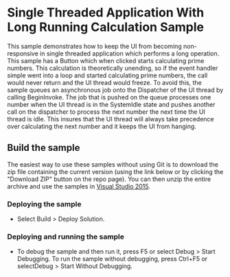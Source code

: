 # Single Threaded Application With Long Running Calculation Sample
This sample demonstrates how to keep the UI from becoming non-responsive in single threaded application which performs a long operation.
This sample has a Button which when clicked starts calculating prime numbers. This calculation is theoretically unending, so if the event handler simple went into a loop and started calculating prime numbers, the call would never return and the UI thread would freeze.
To avoid this, the sample queues an asynchronous job onto the Dispatcher of the UI thread by calling BeginInvoke. The job that is pushed on the queue processes one number when the UI thread is in the SystemIdle state and pushes another call on the dispatcher to process the next number the next time the UI thread is idle.
This insures that the UI thread will always take precedence over calculating the next number and it keeps the UI from hanging.

## Build the sample
The easiest way to use these samples without using Git is to download the zip file containing the current version (using the link below or by clicking the "Download ZIP" button on the repo page). You can then unzip the entire archive and use the samples in [Visual Studio 2015](https://www.visualstudio.com/wpf-vs).

### Deploying the sample
- Select Build > Deploy Solution. 

### Deploying and running the sample
- To debug the sample and then run it, press F5 or select Debug >  Start Debugging. To run the sample without debugging, press Ctrl+F5 or selectDebug > Start Without Debugging. 


